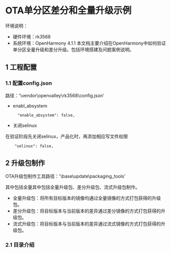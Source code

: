 # OTA单分区差分和全量升级示例

环境说明：

- 硬件环境：rk3568
- 系统环境：OpenHarmony 4.1.1
本文档主要介绍在OpenHarmony中如何验证单分区全量升级和差分升级。包括环境搭建及问题案例说明。

## 1 工程配置

### 1.1 配置config.json

路径：'\\vendor\openvalley\rk3568\config.json'

- enabl_absystem

        "enable_absystem": false,

- 关闭selinux
  
在验证阶段先关闭selinux，产品化时，再添加相应写文件权限

        "selinux": false,

## 2 升级包制作

OTA升级包制作工具路径：'\\base\\update\\packaging_tools'

其中包括全量其中包括全量升级包、差分升级包、流式升级包制作。

- 全量升级包：将所有目标版本的镜像均通过全量镜像的方式打包获得的升级包。
- 差分升级包：将目标版本与当前版本的差异通过差分镜像的方式打包获得的升级包。
- 流式升级包：将目标版本与当前版本的差异通过流式镜像的方式打包获得的升级包。

### 2.1 目录介绍
